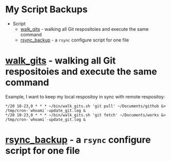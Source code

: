 # My Script Backups

- Script
  - [walk_gits](#walk_gits) - walking all Git respositoies and execute the same command 
  - [rsync_backup](rsync_backup.sh) - a `rsync` configure script for one file

# [walk_gits](walk_gits.sh) - walking all Git respositoies and execute the same command 
Example, I want to keep my local respositoy in sync with remote respositoy:
```cron
*/20 10-23,0 * * * ~/bin/walk_gits.sh 'git pull' ~/Documents/github &> /tmp/cron-`whoami`-update_git.log &
*/20 10-23,0 * * * ~/bin/walk_gits.sh 'git fetch' ~/Documents/works &> /tmp/cron-`whoami`-update_git.log &

```

# [rsync_backup](rsync_backup.sh) - a `rsync` configure script for one file

